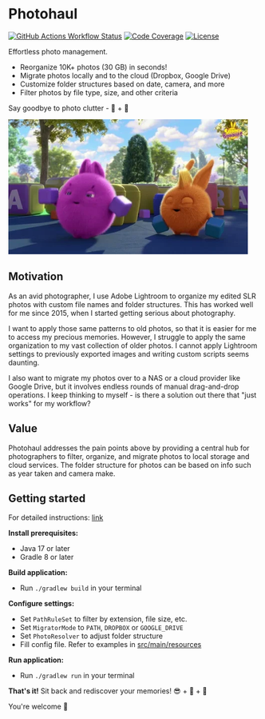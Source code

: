 # Photohaul

[![GitHub Actions Workflow Status](https://img.shields.io/github/actions/workflow/status/huangsam/photohaul/ci.yml)](https://github.com/huangsam/photohaul/actions)
[![Code Coverage](https://img.shields.io/codecov/c/github/huangsam/photohaul)](https://codecov.io/gh/huangsam/photohaul)
[![License](https://img.shields.io/github/license/huangsam/photohaul)](https://github.com/huangsam/photohaul/blob/main/LICENSE)

Effortless photo management.

- Reorganize 10K+ photos (30 GB) in seconds!
- Migrate photos locally and to the cloud (Dropbox, Google Drive)
- Customize folder structures based on date, camera, and more
- Filter photos by file type, size, and other criteria

Say goodbye to photo clutter - 👋 + 🚀

![Sunny Bunny Tidy Up](sunny-bunny-tidy-up.webp)

## Motivation

As an avid photographer, I use Adobe Lightroom to organize my edited SLR
photos with custom file names and folder structures. This has worked well
for me since 2015, when I started getting serious about photography.

I want to apply those same patterns to old photos, so that it is easier
for me to access my precious memories. However, I struggle to apply the
same organization to my vast collection of older photos. I cannot apply
Lightroom settings to previously exported images and writing custom
scripts seems daunting.

I also want to migrate my photos over to a NAS or a cloud provider like
Google Drive, but it involves endless rounds of manual drag-and-drop
operations. I keep thinking to myself - is there a solution out there
that "just works" for my workflow?

## Value

Photohaul addresses the pain points above by providing a central hub for
photographers to filter, organize, and migrate photos to local storage
and cloud services. The folder structure for photos can be based on info
such as year taken and camera make.

## Getting started

For detailed instructions: [link](USERGUIDE.md)

**Install prerequisites:**

- Java 17 or later
- Gradle 8 or later

**Build application:**

- Run `./gradlew build` in your terminal

**Configure settings:**

* Set `PathRuleSet` to filter by extension, file size, etc.
* Set `MigratorMode` to `PATH`, `DROPBOX` or `GOOGLE_DRIVE`
* Set `PhotoResolver` to adjust folder structure
* Fill config file. Refer to examples in [src/main/resources](src/main/resources)

**Run application:**

* Run `./gradlew run` in your terminal

**That's it!** Sit back and rediscover your memories! 😎 + 🍹 + 🌴

You're welcome 🙏
